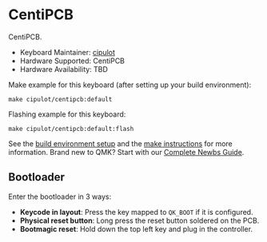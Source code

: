 # CentiPCB

CentiPCB.

* Keyboard Maintainer: [cipulot](https://github.com/cipulot)
* Hardware Supported: CentiPCB
* Hardware Availability: TBD

Make example for this keyboard (after setting up your build environment):

    make cipulot/centipcb:default

Flashing example for this keyboard:

    make cipulot/centipcb:default:flash

See the [build environment setup](https://docs.qmk.fm/#/getting_started_build_tools) and the [make instructions](https://docs.qmk.fm/#/getting_started_make_guide) for more information. Brand new to QMK? Start with our [Complete Newbs Guide](https://docs.qmk.fm/#/newbs).

## Bootloader

Enter the bootloader in 3 ways:

* **Keycode in layout**: Press the key mapped to `QK_BOOT` if it is configured.
* **Physical reset button**: Long press the reset button soldered on the PCB.
* **Bootmagic reset**: Hold down the top left key and plug in the controller.
